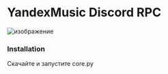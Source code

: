 # YandexMusic Discord RPC

![изображение](https://user-images.githubusercontent.com/43171120/180656388-4abc2553-f256-4308-bd37-854e751b87bb.png)

### Installation

Скачайте и запустите core.py
